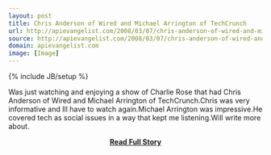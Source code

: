 ```yaml
---
layout: post
title: Chris Anderson of Wired and Michael Arrington of TechCrunch
url: http://apievangelist.com/2008/03/07/chris-anderson-of-wired-and-michael-arrington-of-techcrunch/
source: http://apievangelist.com/2008/03/07/chris-anderson-of-wired-and-michael-arrington-of-techcrunch/
domain: apievangelist.com
image: [Image]
---
```

{% include JB/setup %}<p>Was just watching and enjoying a show of Charlie Rose that had  Chris Anderson of Wired and Michael Arrington of TechCrunch.Chris was very informative and Ill have to watch again.Michael Arrington was impressive.He covered tech as social issues in a way that kept me listening.Will write more about.</p>
<center><p><a href="http://apievangelist.com/2008/03/07/chris-anderson-of-wired-and-michael-arrington-of-techcrunch/" style='padding:25px; font-sze:18px; font-weight: bold;'>Read Full Story</a></p></center>
